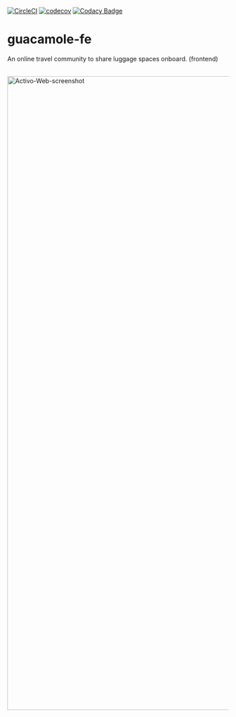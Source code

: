 [![CircleCI](https://circleci.com/gh/mashafrancis/guacamole-fe.svg?style=svg&circle-token=9db4655cf67735853e2ca047c4b6fb52cfc198c4)](https://circleci.com/gh/mashafrancis/guacamole-fe)
[![codecov](https://codecov.io/gh/mashafrancis/guacamole-fe/branch/develop/graph/badge.svg?token=5Pw7MjAUvr)](https://codecov.io/gh/mashafrancis/guacamole-fe)
[![Codacy Badge](https://api.codacy.com/project/badge/Grade/ba779484639543769150bf12f6d5f90a)](https://www.codacy.com?utm_source=github.com&amp;utm_medium=referral&amp;utm_content=mashafrancis/guacamole-fe&amp;utm_campaign=Badge_Grade)

# guacamole-fe
An online travel community to share luggage spaces onboard. (frontend)

<br />
<img width="1440" alt="Activo-Web-screenshot" src="https://res.cloudinary.com/mashafrancis/image/upload/v1551120929/kari4me/kari4me.png">
<br />

